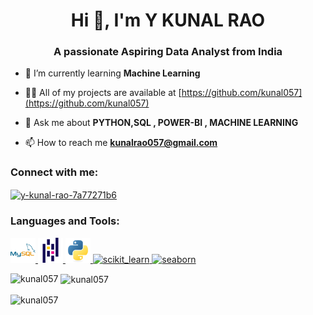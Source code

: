 <h1 align="center">Hi 👋, I'm Y KUNAL RAO</h1>
<h3 align="center">A passionate Aspiring Data Analyst from India</h3>

- 🌱 I’m currently learning **Machine Learning**

- 👨‍💻 All of my projects are available at [https://github.com/kunal057](https://github.com/kunal057)

- 💬 Ask me about **PYTHON,SQL , POWER-BI , MACHINE LEARNING**

- 📫 How to reach me **kunalrao057@gmail.com**

<h3 align="left">Connect with me:</h3>
<p align="left">
<a href="https://linkedin.com/in/y-kunal-rao-7a77271b6" target="blank"><img align="center" src="https://raw.githubusercontent.com/rahuldkjain/github-profile-readme-generator/master/src/images/icons/Social/linked-in-alt.svg" alt="y-kunal-rao-7a77271b6" height="30" width="40" /></a>
</p>

<h3 align="left">Languages and Tools:</h3>
<p align="left"> <a href="https://www.mysql.com/" target="_blank" rel="noreferrer"> <img src="https://raw.githubusercontent.com/devicons/devicon/master/icons/mysql/mysql-original-wordmark.svg" alt="mysql" width="40" height="40"/> </a> <a href="https://pandas.pydata.org/" target="_blank" rel="noreferrer"> <img src="https://raw.githubusercontent.com/devicons/devicon/2ae2a900d2f041da66e950e4d48052658d850630/icons/pandas/pandas-original.svg" alt="pandas" width="40" height="40"/> </a> <a href="https://www.python.org" target="_blank" rel="noreferrer"> <img src="https://raw.githubusercontent.com/devicons/devicon/master/icons/python/python-original.svg" alt="python" width="40" height="40"/> </a> <a href="https://scikit-learn.org/" target="_blank" rel="noreferrer"> <img src="https://upload.wikimedia.org/wikipedia/commons/0/05/Scikit_learn_logo_small.svg" alt="scikit_learn" width="40" height="40"/> </a> <a href="https://seaborn.pydata.org/" target="_blank" rel="noreferrer"> <img src="https://seaborn.pydata.org/_images/logo-mark-lightbg.svg" alt="seaborn" width="40" height="40"/> </a> </p>

<p><img align="left" src="https://github-readme-stats.vercel.app/api/top-langs?username=kunal057&show_icons=true&locale=en&layout=compact" alt="kunal057" /></p>

<p>&nbsp;<img align="center" src="https://github-readme-stats.vercel.app/api?username=kunal057&show_icons=true&locale=en" alt="kunal057" /></p>

<p><img align="center" src="https://github-readme-streak-stats.herokuapp.com/?user=kunal057&" alt="kunal057" /></p>
